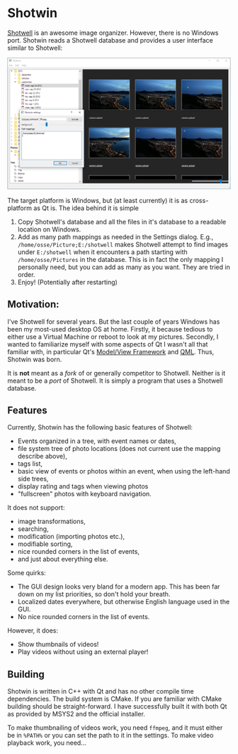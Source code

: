 # Shotwin

[Shotwell](https://wiki.gnome.org/Apps/Shotwell) is an awesome image organizer.
However, there is no Windows port. Shotwin reads a Shotwell database and
provides a user interface similar to Shotwell:

![Awkwardly small Shotwin instance](screenshot.png)

The target platform is Windows, but (at least currently) it is as
cross-platform as Qt is. The idea behind it is simple

1. Copy Shotwell's database and all the files in it's database to a readable
   location on Windows.
2. Add as many path mappings as needed in the Settings dialog. E.g.,
   `/home/osse/Picture;E:/shotwell` makes Shotwell attempt to find images under
   `E:/shotwell` when it encounters a path starting with `/home/osse/Pictures`
   in the database. This is in fact the only mapping I personally need, but you
   can add as many as you want. They are tried in order.
3. Enjoy! (Potentially after restarting)

## Motivation:

I've Shotwell for several years. But the last couple of years Windows has been
my most-used desktop OS at home. Firstly, it because tedious to either use a
Virtual Machine or reboot to look at my pictures. Secondly, I wanted to
familiarize myself with some aspects of Qt I wasn't all that familiar with, in
particular Qt's [Model/View
Framework](http://doc.qt.io/qt-5/model-view-programming.html) and
[QML](https://doc.qt.io/qt-5.10/qtqml-index.html). Thus, Shotwin was born.

It is **not** meant as a _fork_ of or generally competitor to Shotwell. Neither
is it meant to be a _port_ of Shotwell. It is simply a program that uses a
Shotwell database.

## Features

Currently, Shotwin has the following basic features of Shotwell:

- Events organized in a tree, with event names or dates,
- file system tree of photo locations (does not current use the mapping
  describe above),
- tags list,
- basic view of events or photos within an event, when using the left-hand side trees,
- display rating and tags when viewing photos
- "fullscreen" photos with keyboard navigation.

It does not support:

- image transformations,
- searching,
- modification (importing photos etc.),
- modifiable sorting,
- nice rounded corners in the list of events,
- and just about everything else.

Some quirks:

- The GUI design looks very bland for a modern app. This has been far down on
  my list priorities, so don't hold your breath.
- Localized dates everywhere, but otherwise English language used in the GUI.
- No nice rounded corners in the list of events.

However, it does:

- Show thumbnails of videos!
- Play videos without using an external player!

## Building

Shotwin is written in C++ with Qt and has no other compile time dependencies.
The build system is CMake. If you are familiar with CMake building should be
straight-forward. I have successfully built it with both Qt as provided by
MSYS2 and the official installer.

To make thumbnailing of videos work, you need `ffmpeg`, and it must either be
in `%PATH%` or you can set the path to it in the settings. To make video
playback work, you need...
